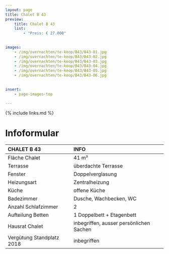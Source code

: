 ```yaml
---
layout: page
title: Chalet B 43
preview: 
    title: Chalet B 43
    list:
        - "Preis: € 27.000"
        
        
images:
    - /img/overnachten/te-koop/B43/B43-01.jpg
    - /img/overnachten/te-koop/B43/B43-02.jpg
    - /img/overnachten/te-koop/B43/B43-03.jpg
    - /img/overnachten/te-koop/B43/B43-04.jpg
    - /img/overnachten/te-koop/B43/B43-05.jpg
    - /img/overnachten/te-koop/B43/B43-06.jpg
   
    
insert:
    - page-images-top
    
---
```


{% include links.md %}



# Infoformular 

CHALET B 43                 | INFO        | 
:---------------------------|:------------|
Fläche Chalet               |41 m²
Terrasse                    |überdachte Terrasse  
Fenster                     |Doppelverglasung
Heizungsart                 |Zentralheizung
Küche                       |offene Küche
Badezimmer                  |Dusche, Wachbecken, WC
Anzahl Schlafzimmer         |2
Aufteilung Betten           |1 Doppelbett + Etagenbett
Hausrat Chalet              |inbegriffen, ausser persönlichen Sachen
Vergütung Standplatz 2018   |inbegriffen
